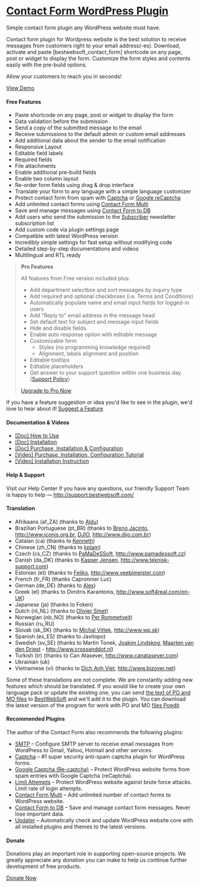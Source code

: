 <a href="http://bestwebsoft.com/products/wordpress/plugins/contact-form/" target=_blank>Contact Form WordPress Plugin</a>
========================

Simple contact form plugin any WordPress website must have.

<p>Contact form plugin for Wordpress website is the best solution to receive messages from customers right to your email address(-es). Download, activate and paste [bestwebsoft_contact_form] shortcode on any page, post or widget to display the form. Customize the form styles and contents easily with the pre-build options.</p>

<p>Allow your customers to reach you in seconds!</p>

<p><a href="http://bestwebsoft.com/demo-for-contact-form-pro/">View Demo</a></p>


<div class='video'></div>


<h4>Free Features</h4>

<ul>
<li>Paste shortcode on any page, post or widget to display the form</li>
<li>Data validation before the submission</li>
<li>Send a copy of the submitted message to the email</li>
<li>Receive submissions to the default admin or custom email addresses</li>
<li>Add additional data about the sender to the email notification</li>
<li>Responsive Layout</li>
<li>Editable field labels</li>
<li>Required fields</li>
<li>File attachments</li>
<li>Enable additional pre-build fields</li>
<li>Enable two column layout</li>
<li>Re-order form fields using drag &#38; drop interface</li>
<li>Translate your form to any language with a simple language customizer</li>
<li>Protect contact form from spam with <a href="http://bestwebsoft.com/products/wordpress/plugins/captcha/?k=45dcf2a5ccd70a7fc8606f8030730ac7">Captcha</a> or <a href="http://bestwebsoft.com/products/wordpress/plugins/google-captcha/?k=159789f556e3a9c58df8f25384903ba5">Google reCaptcha</a></li>
<li>Add unlimited contact forms using <a href="http://bestwebsoft.com/products/wordpress/plugins/contact-form-multi/?k=34543c152eff369d529e9b4da85985a9">Contact Form Multi</a></li>
<li>Save and manage messages using <a href="http://bestwebsoft.com/products/wordpress/plugins/contact-form-to-db/?k=d7d962591b5be0ce6c27af778b1b36ee">Contact Form to DB</a></li>
<li>Add users who send the submission to the <a href="http://bestwebsoft.com/products/wordpress/plugins/subscriber/?k=2ce0827916414c9c8576110f13560030">Subscriber</a> newsletter subscription list</li>
<li>Add custom code via plugin settings page</li>
<li>Compatible with latest WordPress version</li>
<li>Incredibly simple settings for fast setup without modifying code</li>
<li>Detailed step-by-step documentations and videos</li>
<li>Multilingual and RTL ready</li>
</ul>

<blockquote>
  <p><strong>Pro Features</strong></p>
  
  <p>All features from Free version included plus:</p>
  
  <ul>
  <li>Add department selectbox and sort messages by inquiry type</li>
  <li>Add required and optional checkboxes (i.e. Terms and Conditions)</li>
  <li>Automatically populate name and email input fields for logged-in users</li>
  <li>Add "Reply to" email address in the message head</li>
  <li>Set default text for subject and message input fields</li>
  <li>Hide and disable fields</li>
  <li>Enable auto response option with editable message</li>
  <li>Customizable form
  
  <ul>
  <li>Styles (no programming knowledge required)</li>
  <li>Alignment, labels alignment and position</li>
  </ul></li>
  <li>Editable tooltips</li>
  <li>Editable placeholders</li>
  <li>Get answer to your support question within one business day (<a href="http://bestwebsoft.com/support-policy/">Support Policy</a>)</li>
  </ul>
  
  <p><a href="http://bestwebsoft.com/products/wordpress/plugins/contact-form/?k=4028655c87316c98ae9ac7ca1928067f">Upgrade to Pro Now</a></p>
</blockquote>

<p>If you have a feature suggestion or idea you'd like to see in the plugin, we'd love to hear about it! <a href="http://support.bestwebsoft.com/hc/en-us/requests/new">Suggest a Feature</a></p>

<h4>Documentation &#38; Videos</h4>

<ul>
<li><a href="https://docs.google.com/document/d/1qZYPJhkSdVyyM6XO5WfiBcTS2Sa9_9UMn4vS2g48JRY/">[Doc] How to Use</a></li>
<li><a href="https://docs.google.com/document/d/1obcWMPDPIIhUxcclYDwKSwNoFSHvGHyg_VKibjpQWTA/">[Doc] Installation</a></li>
<li><a href="https://docs.google.com/document/d/1T9ca4R7s5wFU9AtRfMTxADiM9HV16W9a3bpZqz4BT-k/">[Doc] Purchase, Installation &#38; Configuration</a></li>
<li><a href="https://www.youtube.com/watch?v=k1wq00ajACo">[Video] Purchase, Installation, Configuration Tutorial</a></li>
<li><a href="https://www.youtube.com/watch?v=JwG2c4PcO8o">[Video] Installation Instruction</a></li>
</ul>

<h4>Help &#38; Support</h4>

<p>Visit our Help Center if you have any questions, our friendly Support Team is happy to help &#8212; <a href="http://support.bestwebsoft.com/">http://support.bestwebsoft.com/</a></p>

<h4>Translation</h4>

<ul>
<li>Afrikaans (af_ZA) (thanks to <a href="mailto:alducornelissen@gmail.com">Aldu</a>)</li>
<li>Brazilian Portuguese (pt_BR) (thanks to <a href="mailto:brenojac@gmail.com">Breno Jacinto</a>, <a href="http://www.iconis.org.br" rel="nofollow">http://www.iconis.org.br</a>, <a href="mailto:wordpress@djio.com.br">DJIO</a>, <a href="http://www.djio.com.br" rel="nofollow">http://www.djio.com.br</a>)</li>
<li>Catalan (ca) (thanks to <a href="mailto:kenneth@snollocer.net">Kenneth</a>)</li>
<li>Chinese (zh_CN) (thanks to <a href="mailto:kplam@qq.com">kplam</a>)</li>
<li>Czech (cs_CZ) (thanks to <a href="mailto:info@pamadessoft.cz">PaMaDeSSoft</a>, <a href="http://www.pamadessoft.cz" rel="nofollow">http://www.pamadessoft.cz</a>)</li>
<li>Danish (da_DK) (thanks to <a href="mailto:support@teknisk-support.com">Kasper Jensen</a>, <a href="http://www.teknisk-support.com" rel="nofollow">http://www.teknisk-support.com</a>)</li>
<li>Estonian (et) (thanks to <a href="mailto:feliks@veebimeister.com">Feliks</a>, <a href="http://www.veebimeister.com" rel="nofollow">http://www.veebimeister.com</a>)</li>
<li>French (fr_FR) (thanks Capronnier Luc)</li>
<li>German (de_DE) (thanks to <a href="mailto:private18@web.de">Alex</a>)</li>
<li>Greek (el) (thanks to Dimitris Karantonis, <a href="http://www.soft4real.com/en-UK" rel="nofollow">http://www.soft4real.com/en-UK</a>)</li>
<li>Japanese (ja) (thanks to Foken)</li>
<li>Dutch (nl_NL) (thanks to <a href="mailto:olivier.smet@dynata.nl">Olivier Smet</a>)</li>
<li>Norwegian (nb_NO) (thanks to <a href="mailto:bestwebsoftcontact@nordsoft.no">Per Rommetveit</a>)</li>
<li>Russian (ru_RU)</li>
<li>Slovak (sk_SK) (thanks to <a href="mailto:michal.vittek@wp.sk">Michal Vittek</a>, <a href="http://www.wp.sk" rel="nofollow">http://www.wp.sk</a>)</li>
<li>Spanish (es_ES) (thanks to Javitopo)</li>
<li>Swedish (sv_SE) (thanks to Martin Tonek, <a href="mailto:joakim@limewoodmedia.com">Joakim Lindskog</a>, <a href="mailto:maarten@vandendriest.com">Maarten van den Driest</a> - <a href="http://www.crossanddot.nl" rel="nofollow">http://www.crossanddot.nl</a>)</li>
<li>Turkish (tr) (thanks to Can Atasever, <a href="http://www.canatasever.com" rel="nofollow">http://www.canatasever.com</a>)</li>
<li>Ukrainian (uk)</li>
<li>Vietnamese (vi) (thanks to <a href="mailto:bizover@gmail.com">Dich Anh Viet</a>, <a href="http://www.bizover.net" rel="nofollow">http://www.bizover.net</a>)</li>
</ul>

<p>Some of these translations are not complete. We are constantly adding new features which should be translated. If you would like to create your own language pack or update the existing one, you can send <a href="http://codex.wordpress.org/Translating_WordPress">the text of PO and MO files</a> to <a href="http://support.bestwebsoft.com/hc/en-us/requests/new">BestWebSoft</a> and we'll add it to the plugin. You can download the latest version of the program for work with PO and MO <a href="http://www.poedit.net/download.php">files Poedit</a>.</p>

<h4>Recommended Plugins</h4>

<p>The author of the Contact Form also recommends the following plugins:</p>

<ul>
<li><a href="http://bestwebsoft.com/products/wordpress/plugins/smtp/">SMTP</a> &#8211; Configure SMTP server to receive email messages from WordPress to Gmail, Yahoo, Hotmail and other services.</li>
<li><a href="http://bestwebsoft.com/products/wordpress/plugins/captcha/?k=45dcf2a5ccd70a7fc8606f8030730ac7">Captcha</a> &#8211; #1 super security anti-spam captcha plugin for WordPress forms.</li>
<li><a href="http://bestwebsoft.com/products/wordpress/plugins/google-captcha/?k=159789f556e3a9c58df8f25384903ba5">Google Captcha (Re-captcha)</a> &#8211; Protect WordPress website forms from spam entries with Google Captcha (reCaptcha).</li>
<li><a href="http://bestwebsoft.com/products/wordpress/plugins/limit-attempts/?k=129e34c19fc68ae4a15b4fc1b4983081">Limit Attempts</a> &#8211; Protect WordPress website against brute force attacks. Limit rate of login attempts.</li>
<li><a href="http://bestwebsoft.com/products/wordpress/plugins/contact-form-multi/?k=34543c152eff369d529e9b4da85985a9">Contact Form Multi</a> &#8211; Add unlimited number of contact forms to WordPress website.</li>
<li><a href="http://bestwebsoft.com/products/wordpress/plugins/contact-form-to-db/?k=d7d962591b5be0ce6c27af778b1b36ee">Contact Form to DB</a> &#8211; Save and manage contact form messages. Never lose important data.</li>
<li><a href="http://bestwebsoft.com/products/wordpress/plugins/updater/?k=982fae837f4c6e3b152183537448dbca">Updater</a> &#8211; Automatically check and update WordPress website core with all installed plugins and themes to the latest versions.</li>
</ul>

<h4>Donate</h4>

<p>Donations play an important role in supporting open-source projects. We greatly appreciate any donation you can make to help us continue further development of free products.</p>

<p><a href="http://bestwebsoft.com/donate/">Donate Now</a></p>